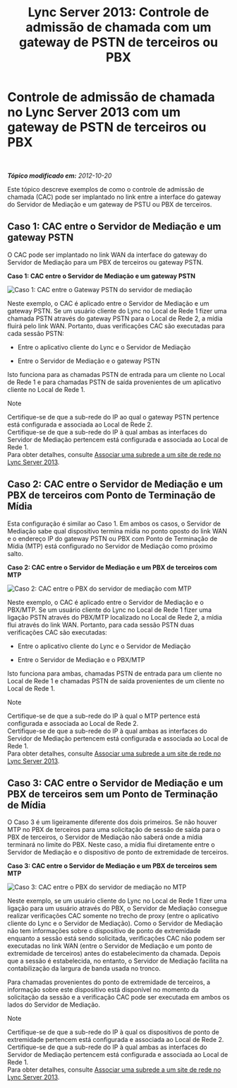 ﻿---
title: 'Lync Server 2013: Controle de admissão de chamada com um gateway de PSTN de terceiros ou PBX'
TOCTitle: Controle de admissão de chamada com um gateway de PSTN de terceiros ou PBX
ms:assetid: 95dc4ceb-bcad-48ee-86ec-af911727f853
ms:mtpsurl: https://technet.microsoft.com/pt-br/library/Gg398762(v=OCS.15)
ms:contentKeyID: 49307517
ms.date: 05/19/2016
mtps_version: v=OCS.15
ms.translationtype: HT
---

# Controle de admissão de chamada no Lync Server 2013 com um gateway de PSTN de terceiros ou PBX

 

_**Tópico modificado em:** 2012-10-20_

Este tópico descreve exemplos de como o controle de admissão de chamada (CAC) pode ser implantado no link entre a interface do gateway do Servidor de Mediação e um gateway de PSTU ou PBX de terceiros.

## Caso 1: CAC entre o Servidor de Mediação e um gateway PSTN

O CAC pode ser implantado no link WAN da interface do gateway do Servidor de Mediação para um PBX de terceiros ou gateway PSTN.

**Caso 1: CAC entre o Servidor de Mediação e um gateway PSTN**

![Caso 1: CAC entre o Gateway PSTN do servidor de mediação](images/Gg398762.4bebf9ee-2732-4ea6-bbe5-0269b2903d8c(OCS.15).jpg "Caso 1: CAC entre o Gateway PSTN do servidor de mediação")

Neste exemplo, o CAC é aplicado entre o Servidor de Mediação e um gateway PSTN. Se um usuário cliente do Lync no Local de Rede 1 fizer uma chamada PSTN através do gateway PSTN para o Local de Rede 2, a mídia fluirá pelo link WAN. Portanto, duas verificações CAC são executadas para cada sessão PSTN:

  - Entre o aplicativo cliente do Lync e o Servidor de Mediação

  - Entre o Servidor de Mediação e o gateway PSTN

Isto funciona para as chamadas PSTN de entrada para um cliente no Local de Rede 1 e para chamadas PSTN de saída provenientes de um aplicativo cliente no Local de Rede 1.

> [!NOTE]  
> Certifique-se de que a sub-rede do IP ao qual o gateway PSTN pertence está configurada e associada ao Local de Rede 2.<br />Certifique-se de que a sub-rede do IP à qual ambas as interfaces do Servidor de Mediação pertencem está configurada e associada ao Local de Rede 1.<br />Para obter detalhes, consulte <a href="lync-server-2013-associate-a-subnet-with-a-network-site.md">Associar uma subrede a um site de rede no Lync Server 2013</a>.

## Caso 2: CAC entre o Servidor de Mediação e um PBX de terceiros com Ponto de Terminação de Mídia

Esta configuração é similar ao Caso 1. Em ambos os casos, o Servidor de Mediação sabe qual dispositivo termina mídia no ponto oposto do link WAN e o endereço IP do gateway PSTN ou PBX com Ponto de Terminação de Mídia (MTP) está configurado no Servidor de Mediação como próximo salto.

**Caso 2: CAC entre o Servidor de Mediação e um PBX de terceiros com MTP**

![Caso 2: CAC entre o PBX do servidor de mediação com MTP](images/Gg398762.1c0b5263-c053-4cca-842f-85dd670760c8(OCS.15).jpg "Caso 2: CAC entre o PBX do servidor de mediação com MTP")

Neste exemplo, o CAC é aplicado entre o Servidor de Mediação e o PBX/MTP. Se um usuário cliente do Lync no Local de Rede 1 fizer uma ligação PSTN através do PBX/MTP localizado no Local de Rede 2, a mídia flui através do link WAN. Portanto, para cada sessão PSTN duas verificações CAC são executadas:

  - Entre o aplicativo cliente do Lync e o Servidor de Mediação

  - Entre o Servidor de Mediação e o PBX/MTP

Isto funciona para ambas, chamadas PSTN de entrada para um cliente no Local de Rede 1 e chamadas PSTN de saída provenientes de um cliente no Local de Rede 1.

> [!NOTE]  
> Certifique-se de que a sub-rede do IP à qual o MTP pertence está configurada e associada ao Local de Rede 2.<br />Certifique-se de que a sub-rede do IP à qual ambas as interfaces do Servidor de Mediação pertencem está configurada e associada ao Local de Rede 1.<br />Para obter detalhes, consulte <a href="lync-server-2013-associate-a-subnet-with-a-network-site.md">Associar uma subrede a um site de rede no Lync Server 2013</a>.

## Caso 3: CAC entre o Servidor de Mediação e um PBX de terceiros sem um Ponto de Terminação de Mídia

O Caso 3 é um ligeiramente diferente dos dois primeiros. Se não houver MTP no PBX de terceiros para uma solicitação de sessão de saída para o PBX de terceiros, o Servidor de Mediação não saberá onde a mídia terminará no limite do PBX. Neste caso, a mídia flui diretamente entre o Servidor de Mediação e o dispositivo de ponto de extremidade de terceiros.

**Caso 3: CAC entre o Servidor de Mediação e um PBX de terceiros sem MTP**

![Caso 3: CAC entre o PBX do servidor de mediação no MTP](images/Gg398762.f4bcf800-3a68-4037-bb3f-adb2fdf50d32(OCS.15).jpg "Caso 3: CAC entre o PBX do servidor de mediação no MTP")

Neste exemplo, se um usuário cliente do Lync no Local de Rede 1 fizer uma ligação para um usuário através do PBX, o Servidor de Mediação consegue realizar verificações CAC somente no trecho de proxy (entre o aplicativo cliente do Lync e o Servidor de Mediação). Como o Servidor de Mediação não tem informações sobre o dispositivo de ponto de extremidade enquanto a sessão está sendo solicitada, verificações CAC não podem ser executadas no link WAN (entre o Servidor de Mediação e um ponto de extremidade de terceiros) antes do estabelecimento da chamada. Depois que a sessão é estabelecida, no entanto, o Servidor de Mediação facilita na contabilização da largura de banda usada no tronco.

Para chamadas provenientes do ponto de extremidade de terceiros, a informação sobre este dispositivo está disponível no momento da solicitação da sessão e a verificação CAC pode ser executada em ambos os lados do Servidor de Mediação.

> [!NOTE]  
> Certifique-se de que a sub-rede do IP à qual os dispositivos de ponto de extremidade pertencem está configurada e associada ao Local de Rede 2.<br />Certifique-se de que a sub-rede do IP à qual ambas as interfaces do Servidor de Mediação pertencem está configurada e associada ao Local de Rede 1.<br />Para obter detalhes, consulte <a href="lync-server-2013-associate-a-subnet-with-a-network-site.md">Associar uma subrede a um site de rede no Lync Server 2013</a>.
